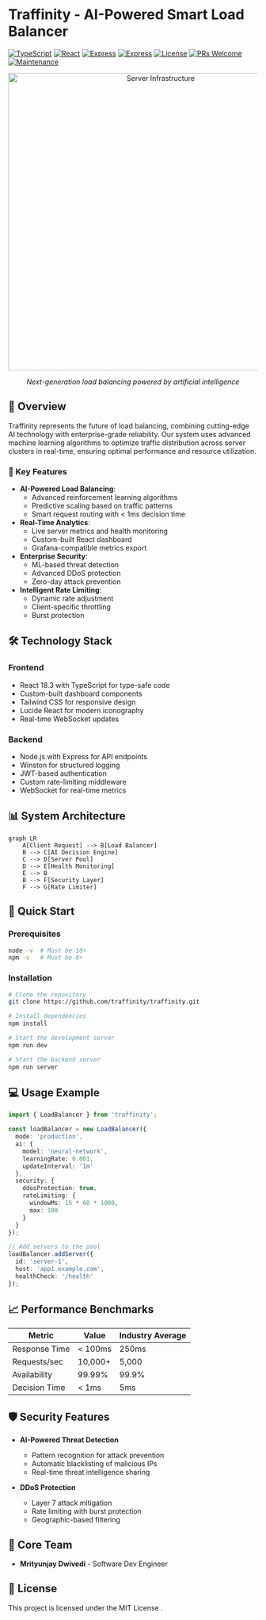 # Traffinity - AI-Powered Smart Load Balancer

[![TypeScript](https://img.shields.io/badge/TypeScript-5.5.3-blue.svg)](https://www.typescriptlang.org/)
[![React](https://img.shields.io/badge/React-18.3.1-61dafb.svg)](https://reactjs.org/)
[![Express](https://img.shields.io/badge/Express-4.18.3-green.svg)](https://expressjs.com/)
[![Express](https://img.shields.io/badge/Express-4.18.3-green.svg)](https://expressjs.com/)
[![License](https://img.shields.io/badge/license-MIT-blue.svg)](LICENSE)
[![PRs Welcome](https://img.shields.io/badge/PRs-welcome-brightgreen.svg)](http://makeapullrequest.com)
[![Maintenance](https://img.shields.io/badge/Maintained%3F-yes-green.svg)](https://github.com/traffinity/traffinity/graphs/commit-activity)

<div align="center">
  <img src="https://images.unsplash.com/photo-1558494949-ef010cbdcc31?auto=format&fit=crop&w=800&q=80" alt="Server Infrastructure" width="600"/>
  <p><em>Next-generation load balancing powered by artificial intelligence</em></p>
</div>

## 🚀 Overview

Traffinity represents the future of load balancing, combining cutting-edge AI technology with enterprise-grade reliability. Our system uses advanced machine learning algorithms to optimize traffic distribution across server clusters in real-time, ensuring optimal performance and resource utilization.

### 🎯 Key Features

- **AI-Powered Load Balancing**: 
  - Advanced reinforcement learning algorithms
  - Predictive scaling based on traffic patterns
  - Smart request routing with < 1ms decision time
- **Real-Time Analytics**: 
  - Live server metrics and health monitoring
  - Custom-built React dashboard
  - Grafana-compatible metrics export
- **Enterprise Security**: 
  - ML-based threat detection
  - Advanced DDoS protection
  - Zero-day attack prevention
- **Intelligent Rate Limiting**: 
  - Dynamic rate adjustment
  - Client-specific throttling
  - Burst protection

## 🛠 Technology Stack

### Frontend
- React 18.3 with TypeScript for type-safe code
- Custom-built dashboard components
- Tailwind CSS for responsive design
- Lucide React for modern iconography
- Real-time WebSocket updates

### Backend
- Node.js with Express for API endpoints
- Winston for structured logging
- JWT-based authentication
- Custom rate-limiting middleware
- WebSocket for real-time metrics

## 📊 System Architecture

```mermaid
graph LR
    A[Client Request] --> B[Load Balancer]
    B --> C[AI Decision Engine]
    C --> D[Server Pool]
    D --> E[Health Monitoring]
    E --> B
    B --> F[Security Layer]
    F --> G[Rate Limiter]
```

## 🚀 Quick Start

### Prerequisites
```bash
node -v  # Must be 18+
npm -v   # Must be 8+
```

### Installation

```bash
# Clone the repository
git clone https://github.com/traffinity/traffinity.git

# Install dependencies
npm install

# Start the development server
npm run dev

# Start the backend server
npm run server
```

## 💻 Usage Example

```typescript
import { LoadBalancer } from 'traffinity';

const loadBalancer = new LoadBalancer({
  mode: 'production',
  ai: {
    model: 'neural-network',
    learningRate: 0.001,
    updateInterval: '1m'
  },
  security: {
    ddosProtection: true,
    rateLimiting: {
      windowMs: 15 * 60 * 1000,
      max: 100
    }
  }
});

// Add servers to the pool
loadBalancer.addServer({
  id: 'server-1',
  host: 'app1.example.com',
  healthCheck: '/health'
});
```

## 📈 Performance Benchmarks

| Metric | Value | Industry Average |
|--------|-------|-----------------|
| Response Time | < 100ms | 250ms |
| Requests/sec | 10,000+ | 5,000 |
| Availability | 99.99% | 99.9% |
| Decision Time | < 1ms | 5ms |

## 🛡 Security Features

- **AI-Powered Threat Detection**
  - Pattern recognition for attack prevention
  - Automatic blacklisting of malicious IPs
  - Real-time threat intelligence sharing

- **DDoS Protection**
  - Layer 7 attack mitigation
  - Rate limiting with burst protection
  - Geographic-based filtering

## 👥 Core Team

- **Mrityunjay Dwivedi** - Software Dev Engineer
 
## 📝 License

This project is licensed under the MIT License .

